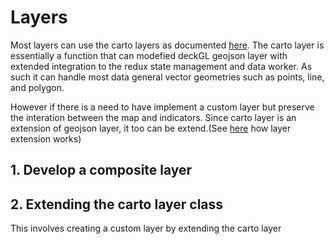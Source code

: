 # Layers

Most layers can use the carto layers as documented [here](https://docs.carto.com/carto-for-developers/carto-for-react/guides/layers). The carto layer is essentially a function that can modefied deckGL geojson layer with extended integration to the redux state management and data worker. As such it can handle most data general vector geometries such as points, line, and polygon.

However if there is a need to have implement a custom layer but preserve the interation between the map and indicators. Since carto layer is an extension of geojson layer, it too can be extend.(See [here](https://deck.gl/docs/developer-guide/custom-layers) how layer extension works)

## 1. Develop a composite layer

## 2. Extending the carto layer class

This involves creating a custom layer by extending the carto layer
